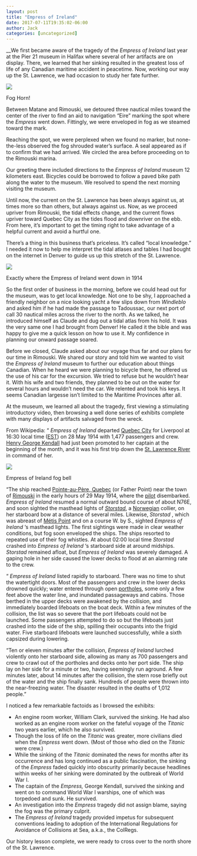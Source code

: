 ```yaml
---
layout: post
title: "Empress of Ireland"
date: 2017-07-11T19:35:02-06:00
author: Jack
categories: [uncategorized]
---
```


__We first became aware of the tragedy of the _Empress of Ireland_ last year at the Pier 21 museum in Halifax where several of her artifacts are on display. There, we learned that her sinking resulted in the greatest loss of life of any Canadian maritime accident in peacetime. Now, working our way up the St. Lawrence, we had occasion to study her fate further.

[![](http://windleblo.com/wp-content/uploads/2017/07/IMG_3969-e1499734625693-225x300.jpg)](/wp-content/uploads/2017/07/IMG_3969-e1499734625693.jpg)

Fog Horn!

Between Matane and Rimouski, we detoured three nautical miles toward the center of the river to find an aid to navigation “Eire” marking the spot where the _Empress_ went down. Fittingly, we were enveloped in fog as we steamed toward the mark.

Reaching the spot, we were perplexed when we found no marker, but none-the-less observed the fog shrouded water’s surface. A seal appeared as if to confirm that we had arrived. We circled the area before proceeding on to the Rimouski marina.

Our greeting there included directions to the _Empress of Ireland_ museum 12 kilometers east. Bicycles could be borrowed to follow a paved bike path along the water to the museum. We resolved to spend the next morning visiting the museum.

Until now, the current on the St. Lawrence has been always against us, at times more so than others, but always against us. Now, as we proceed upriver from Rimouski, the tidal effects change, and the current flows upriver toward Quebec City as the tides flood and downriver on the ebb. From here, it’s important to get the timing right to take advantage of a helpful current and avoid a hurtful one.

There’s a thing in this business that’s priceless. It’s called “local knowledge.” I needed it now to help me interpret the tidal atlases and tables I had bought on the internet in Denver to guide us up this stretch of the St. Lawrence.

[![](http://windleblo.com/wp-content/uploads/2017/07/IMG_3970-300x225.jpg)](/wp-content/uploads/2017/07/IMG_3970.jpg)

Exactly where the Empress of Ireland went down in 1914

So the first order of business in the morning, before we could head out for the museum, was to get local knowledge. Not one to be shy, I approached a friendly neighbor on a nice looking yacht a few slips down from _Windleblo_ and asked him if he had made the passage to Tadoussac, our next port of call 30 nautical miles across the river to the north. As we talked, he introduced himself as Claude and dug out a tidal atlas from his hold. It was the very same one I had brought from Denver! He called it the bible and was happy to give me a quick lesson on how to use it. My confidence in planning our onward passage soared.

Before we closed, Claude asked about our voyage thus far and our plans for our time in Rimouski. We shared our story and told him we wanted to visit the _Empress of Ireland_ museum to further our education about things Canadian. When he heard we were planning to bicycle there, he offered us the use of his car for the excursion. We tried to refuse but he wouldn’t hear it. With his wife and two friends, they planned to be out on the water for several hours and wouldn’t need the car. We relented and took his keys. It seems Canadian largesse isn’t limited to the Maritime Provinces after all.

At the museum, we learned all about the tragedy, first viewing a stimulating introductory video, then browsing a well done series of exhibits complete with many displays of artifacts salvaged from the wreck.

From Wikipedia: “ _Empress of Ireland_ departed [Quebec City](https://web.archive.org/web/20230522033453/https://en.wikipedia.org/wiki/Quebec_City) for Liverpool at 16:30 local time ([EST](https://web.archive.org/web/20230522033453/https://en.wikipedia.org/wiki/Eastern_Time_Zone_\(North_America\)#Canada)) on 28 May 1914 with 1,477 passengers and crew. [Henry George Kendall](https://web.archive.org/web/20230522033453/https://en.wikipedia.org/wiki/Henry_George_Kendall) had just been promoted to her captain at the beginning of the month, and it was his first trip down the [St. Lawrence River](https://web.archive.org/web/20230522033453/https://en.wikipedia.org/wiki/St._Lawrence_River) in command of her.

[![](http://windleblo.com/wp-content/uploads/2017/07/IMG_3972-e1499734709279-225x300.jpg)](/wp-content/uploads/2017/07/IMG_3972-e1499734709279.jpg)

Empress of Ireland fog bell

“The ship reached [Pointe-au-Père, Quebec](https://web.archive.org/web/20230522033453/https://en.wikipedia.org/wiki/Pointe-au-P%C3%A8re,_Quebec) (or Father Point) near the town of [Rimouski](https://web.archive.org/web/20230522033453/https://en.wikipedia.org/wiki/Rimouski) in the early hours of 29 May 1914, where the [pilot](https://web.archive.org/web/20230522033453/https://en.wikipedia.org/wiki/Maritime_pilot) disembarked.  _Empress of Ireland_ resumed a normal outward bound course of about N76E, and soon sighted the masthead lights of [ _Storstad_](https://web.archive.org/web/20230522033453/https://en.wikipedia.org/wiki/SS_Storstad), a [Norwegian](https://web.archive.org/web/20230522033453/https://en.wikipedia.org/wiki/Norway) collier, on her starboard bow at a distance of several miles. Likewise,  _Storstad_ , which was abreast of [Métis Point](https://web.archive.org/web/20230522033453/https://en.wikipedia.org/wiki/M%C3%A9tis_Point) and on a course W. by S., sighted  _Empress of Ireland_ ‘s masthead lights. The first sightings were made in clear weather conditions, but fog soon enveloped the ships. The ships resorted to repeated use of their fog whistles. At about 02:00 local time  _Storstad_ crashed into  _Empress of Ireland_ ‘s starboard side at around midships.  _Storstad_ remained afloat, but  _Empress of Ireland_ was severely damaged. A gaping hole in her side caused the lower decks to flood at an alarming rate to the crew.

“ _Empress of Ireland_ listed rapidly to starboard. There was no time to shut the watertight doors. Most of the passengers and crew in the lower decks drowned quickly; water entered through open [portholes](https://web.archive.org/web/20230522033453/https://en.wikipedia.org/wiki/Porthole), some only a few feet above the water line, and inundated passageways and cabins. Those berthed in the upper decks were awakened by the collision, and immediately boarded lifeboats on the boat deck. Within a few minutes of the collision, the list was so severe that the port lifeboats could not be launched. Some passengers attempted to do so but the lifeboats just crashed into the side of the ship, spilling their occupants into the frigid water. Five starboard lifeboats were launched successfully, while a sixth capsized during lowering.

“Ten or eleven minutes after the collision,  _Empress of Ireland_ lurched violently onto her starboard side, allowing as many as 700 passengers and crew to crawl out of the portholes and decks onto her port side. The ship lay on her side for a minute or two, having seemingly run aground. A few minutes later, about 14 minutes after the collision, the stern rose briefly out of the water and the ship finally sank. Hundreds of people were thrown into the near-freezing water. The disaster resulted in the deaths of 1,012 people.”

I noticed a few remarkable factoids as I browsed the exhibits:

  * An engine room worker, William Clark, survived the sinking. He had also worked as an engine room worker on the fateful voyage of the _Titanic_ two years earlier, which he also survived.
  * Though the loss of life on the _Titanic_ was greater, more civilians died when the _Empress_ went down. (Most of those who died on the _Titanic_ were crew.)
  * While the sinking of the _Titanic_ dominated the news for months after its occurrence and has long continued as a public fascination, the sinking of the _Empress_ faded quickly into obscurity primarily because headlines within weeks of her sinking were dominated by the outbreak of World War I.
  * The captain of the _Empress,_ George Kendall, survived the sinking and went on to command World War I warships, one of which was torpedoed and sunk. He survived.
  * An investigation into the _Empress_ tragedy did not assign blame, saying the fog was the primary culprit.
  * The _Empress of Ireland_ tragedy provided impetus for subsequent conventions leading to adoption of the International Regulations for Avoidance of Collisions at Sea, a.k.a., the ColRegs.

Our history lesson complete, we were ready to cross over to the north shore of the St. Lawrence.